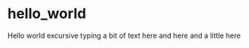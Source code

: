 hello_world
===========

Hello world excursive
typing a bit of text here 
and here
and a little here
